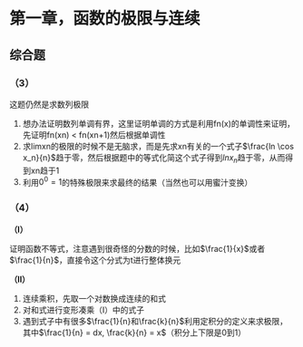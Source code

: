 # 第一章，函数的极限与连续

## 综合题

### （3）

这题仍然是求数列极限

1. 想办法证明数列单调有界，这里证明单调的方式是利用fn(x)的单调性来证明，先证明fn(xn) < fn(xn+1)然后根据单调性
2. 求limxn的极限的时候不是无脑求，而是先求xn有关的一个式子$\frac{ln \cos x_n}{n}$趋于零，然后根据题中的等式化简这个式子得到$ln x_n$趋于零，从而得到xn趋于1
3. 利用$0^0 = 1$的特殊极限来求最终的结果（当然也可以用蜜汁变换）

### （4）

**（I）**

证明函数不等式，注意遇到很奇怪的分数的时候，比如$\frac{1}{x}$或者$\frac{1}{n}$，直接令这个分式为t进行整体换元

**（II）**

1. 连续乘积，先取一个对数换成连续的和式
2. 对和式进行变形凑乘（I）中的式子
3. 遇到式子中有很多$\frac{1}{n}和\frac{k}{n}$利用定积分的定义来求极限，其中$\frac{1}{n} = dx, \frac{k}{n} = x$（积分上下限是0到1）



